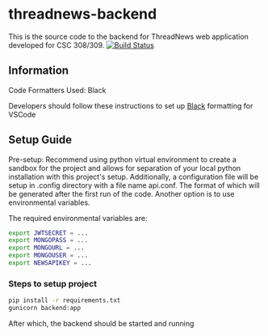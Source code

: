 # threadnews-backend

This is the source code to the backend for ThreadNews web application developed for CSC 308/309. [![Build Status](https://www.travis-ci.com/ThreadNews/threadnews-backend.svg?branch=dev)](https://www.travis-ci.com/ThreadNews/threadnews-backend)

## Information

Code Formatters Used: 
Black  

Developers should follow these instructions to set up [Black](https://dev.to/adamlombard/how-to-use-the-black-python-code-formatter-in-vscode-3lo0) formatting for VSCode


## Setup Guide

Pre-setup:
Recommend using python virtual environment to create a sandbox for the project and allows for separation of your local python installation with this project's setup. Additionally, a configuration file will be setup in .config directory with a file name api.conf. The format of which will be generated after the first run of the code. Another option is to use environmental variables.

The required environmental variables are:

``` bash
export JWTSECRET = ...
export MONGOPASS = ...
export MONGOURL = ...
export MONGOUSER = ...
export NEWSAPIKEY = ...
```

### Steps to setup project

``` bash
pip install -r requirements.txt
gunicorn backend:app
```

After which, the backend should be started and running